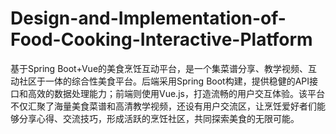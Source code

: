 # Design-and-Implementation-of-Food-Cooking-Interactive-Platform
基于Spring Boot+Vue的美食烹饪互动平台，是一个集菜谱分享、教学视频、互动社区于一体的综合性美食平台。后端采用Spring Boot构建，提供稳健的API接口和高效的数据处理能力；前端则使用Vue.js，打造流畅的用户交互体验。该平台不仅汇聚了海量美食菜谱和高清教学视频，还设有用户交流区，让烹饪爱好者们能够分享心得、交流技巧，形成活跃的烹饪社区，共同探索美食的无限可能。
